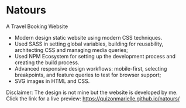 # Natours

A Travel Booking Website

- Modern design static website using modern CSS techniques.
- Used SASS in setting global variables, building for reusability, architecting CSS and managing media queries;
- Used NPM Ecosystem for setting up the development process and creating the build process.
- Advanced responsive design workflows: mobile-first, selecting breakpoints, and feature queries to test for browser support;
- SVG images in HTML and CSS.  

Disclaimer: The design is not mine but the website is developed by me.  
Click the link for a live preview: https://quizonmarielle.github.io/natours/
